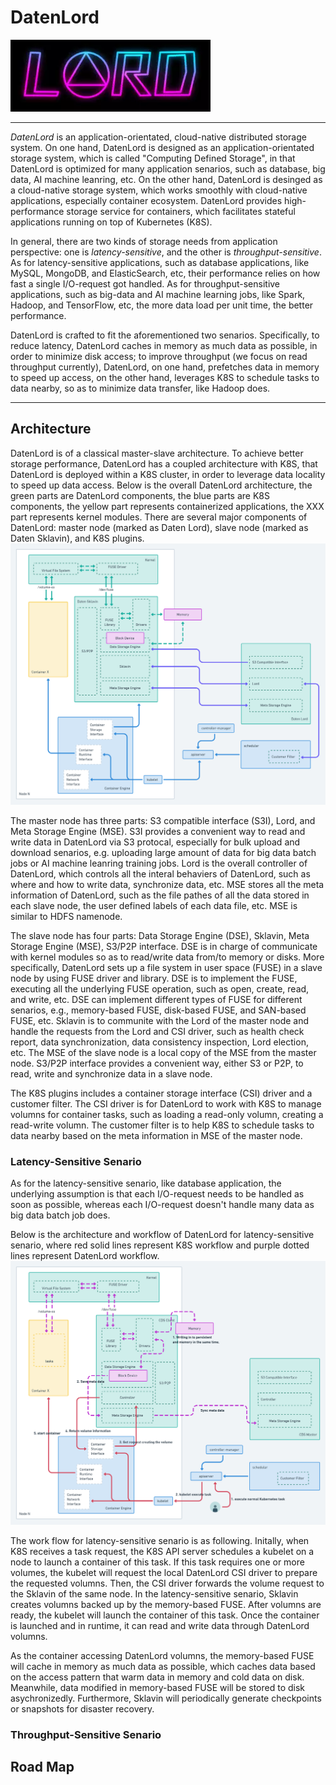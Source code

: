 # DatenLord

![Logo of DatenLord](docs/images/logo.png)

----
*DatenLord* is an application-orientated, cloud-native distributed storage system. On one hand, DatenLord is designed as an application-orientated storage system, which is called "Computing Defined Storage", in that DatenLord is optimized for many application senarios, such as database, big data, AI machine leanring, etc. On the other hand, DatenLord is desinged as a cloud-native storage system, which works smoothly with cloud-native applications, especially container ecosystem. DatenLord provides high-performance storage service for containers, which facilitates stateful applications running on top of Kubernetes (K8S).

In general, there are two kinds of storage needs from application perspective: one is *latency-sensitive*, and the other is *throughput-sensitive*.
As for latency-sensitive applications, such as database applications, like MySQL, MongoDB, and ElasticSearch, etc, their performance relies on how fast a single I/O-request got handled.
As for throughput-sensitive applications, such as big-data and AI machine learning jobs, like Spark, Hadoop, and TensorFlow, etc, the more data load per unit time, the better performance.

DatenLord is crafted to fit the aforementioned two senarios.
Specifically, to reduce latency, DatenLord caches in memory as much data as possible, in order to minimize disk access; to improve throughput (we focus on read throughput currently), DatenLord, on one hand, prefetches data in memory to speed up access, on the other hand, leverages K8S to schedule tasks to data nearby, so as to minimize data transfer, like Hadoop does.

----

## Architecture

DatenLord is of a classical master-slave architecture. To achieve better storage performance, DatenLord has a coupled architecture with K8S, that DatenLord is deployed within a K8S cluster, in order to leverage data locality to speed up data access. Below is the overall DatenLord architecture, the green parts are DatenLord components, the blue parts are K8S components, the yellow part represents containerized applications, the XXX part represents kernel modules. There are several major components of DatenLord: master node (marked as Daten Lord), slave node (marked as Daten Sklavin), and K8S plugins.
![DatenLord Architecture](docs/images/Computing%20Defined%20Storage%402x.png "DatenLord Overall Architecture")

The master node has three parts: S3 compatible interface (S3I), Lord, and Meta Storage Engine (MSE). S3I provides a convenient way to read and write data in DatenLord via S3 protocal, especially for bulk upload and download senarios, e.g. uploading large amount of data for big data batch jobs or AI machine leanring training jobs. Lord is the overall controller of DatenLord, which controls all the interal behaviers of DatenLord, such as where and how to write data, synchronize data, etc. MSE stores all the meta information of DatenLord, such as the file pathes of all the data stored in each slave node, the user defined labels of each data file, etc. MSE is similar to HDFS namenode.

The slave node has four parts: Data Storage Engine (DSE), Sklavin, Meta Storage Engine (MSE), S3/P2P interface. DSE is in charge of communicate with kernel modules so as to read/write data from/to memory or disks. More specifically, DatenLord sets up a file system in user space (FUSE) in a slave node by using FUSE driver and library. DSE is to implement the FUSE, executing all the underlying FUSE operation, such as open, create, read, and write, etc. DSE can implement different types of FUSE for different senarios, e.g., memory-based FUSE, disk-based FUSE, and SAN-based FUSE, etc. Sklavin is to communite with the Lord of the master node and handle the requests from the Lord and CSI driver, such as health check report, data synchronization, data consistency inspection, Lord election, etc. The MSE of the slave node is a local copy of the MSE from the master node. S3/P2P interface provides a convenient way, either S3 or P2P, to read, write and synchronize data in a slave node.

The K8S plugins includes a container storage interface (CSI) driver and a customer filter. The CSI driver is for DatenLord to work with K8S to manage volumns for container tasks, such as loading a read-only volumn, creating a read-write volumn. The customer filter is to help K8S to schedule tasks to data nearby based on the meta information in MSE of the master node.

### Latency-Sensitive Senario

As for the latency-sensitive senario, like database application, the underlying assumption is that each I/O-request needs to be handled as soon as possible, whereas each I/O-request doesn't handle many data as big data batch job does.

Below is the architecture and workflow of DatenLord for latency-sensitive senario, where red solid lines represent K8S workflow and purple dotted lines represent DatenLord workflow.
![Latency-Sensitive Architecture](docs/images/Computing%20Defined%20Storage%20-%20Persistent%402x.png "Latency-Sensitive Architecture")

The work flow for latency-sensitive senario is as following. Initally, when K8S receives a task request, the K8S API server schedules a kubelet on a node to launch a container of this task. If this task requires one or more volumes, the kubelet will request the local DatenLord CSI driver to prepare the requested volumns. Then, the CSI driver forwards the volume request to the Sklavin of the same node. In the latency-sensitive senario, Sklavin creates volumns backed up by the memory-based FUSE. After volumns are ready, the kubelet will launch the container of this task. Once the container is launched and in runtime, it can read and write data through DatenLord volumns.

As the container accessing DatenLord volumns, the memory-based FUSE will cache in memory as much data as possible, which caches data based on the access pattern that warm data in memory and cold data on disk. Meanwhile, data modified in memory-based FUSE will be stored to disk asychronizedly. Furthermore, Sklavin will periodically generate checkpoints or snapshots for disaster recovery.

### Throughput-Sensitive Senario




## Road Map
